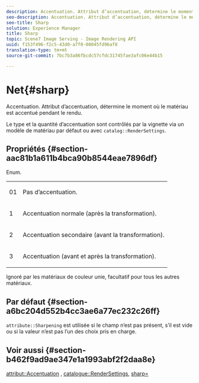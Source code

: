 ```yaml
---
description: Accentuation. Attribut d’accentuation, détermine le moment où le matériau est accentué pendant le rendu.
seo-description: Accentuation. Attribut d’accentuation, détermine le moment où le matériau est accentué pendant le rendu.
seo-title: Sharp
solution: Experience Manager
title: Sharp
topic: Scene7 Image Serving - Image Rendering API
uuid: f153f496-f2c5-43d0-a7f0-00045fd96af8
translation-type: tm+mt
source-git-commit: 7bc7b3a86fbcdc57cfdc31745fae3afc06e44b15

---
```



# Net{#sharp}

Accentuation. Attribut d’accentuation, détermine le moment où le matériau est accentué pendant le rendu.

Le type et la quantité d’accentuation sont contrôlés par la vignette via un modèle de matériau par défaut ou avec `catalog::RenderSettings`.

## Propriétés {#section-aac81b1a611b4bca90b8544eae7896df}

Enum.

<table id="simpletable_D52B41A39E4E4E54A06821B9D689DB30"> 
 <tr class="strow"> 
  <td class="stentry"> <p>01 </p></td> 
  <td class="stentry"> <p>Pas d’accentuation. </p></td> 
 </tr> 
 <tr class="strow"> 
  <td class="stentry"> <p>1 </p></td> 
  <td class="stentry"> <p>Accentuation normale (après la transformation). </p></td> 
 </tr> 
 <tr class="strow"> 
  <td class="stentry"> <p>2 </p></td> 
  <td class="stentry"> <p>Accentuation secondaire (avant la transformation). </p></td> 
 </tr> 
 <tr class="strow"> 
  <td class="stentry"> <p>3 </p></td> 
  <td class="stentry"> <p>Accentuation (avant et après la transformation). </p></td> 
 </tr> 
</table>

Ignoré par les matériaux de couleur unie, facultatif pour tous les autres matériaux.

## Par défaut {#section-a6bc204d552b4cc3ae6a77ec232c26ff}

`attribute::Sharpening` est utilisée si le champ n’est pas présent, s’il est vide ou si la valeur n’est pas l’un des choix pris en charge.

## Voir aussi {#section-b462f9ad9ae347e1a1993abf2f2daa8e}

[attribut::Accentuation](../../../../../ir-api/material-cat/image-rendering-api-ref/c-ir-material-catalog/c-ir-attributes-reference/r-ir-cat-sharp.md#reference-c706450cf95347f98f86c696f9167297) , [catalogue::RenderSettings](../../../../../ir-api/material-cat/image-rendering-api-ref/c-ir-material-catalog/c-ir-attributes-reference/r-ir-rendersettings.md#reference-f3ae5e18095d40b2a8edef957dd82fbd), [sharp=](../../../../../ir-api/http-protocol/image-rendering-api-ref/c-ir-http-protocol-ref/c-ir-http-protocol-command-reference/r-ir-http-sharp.md#reference-acdd87f6b5de4e3a85e5d3c03022a35a)
